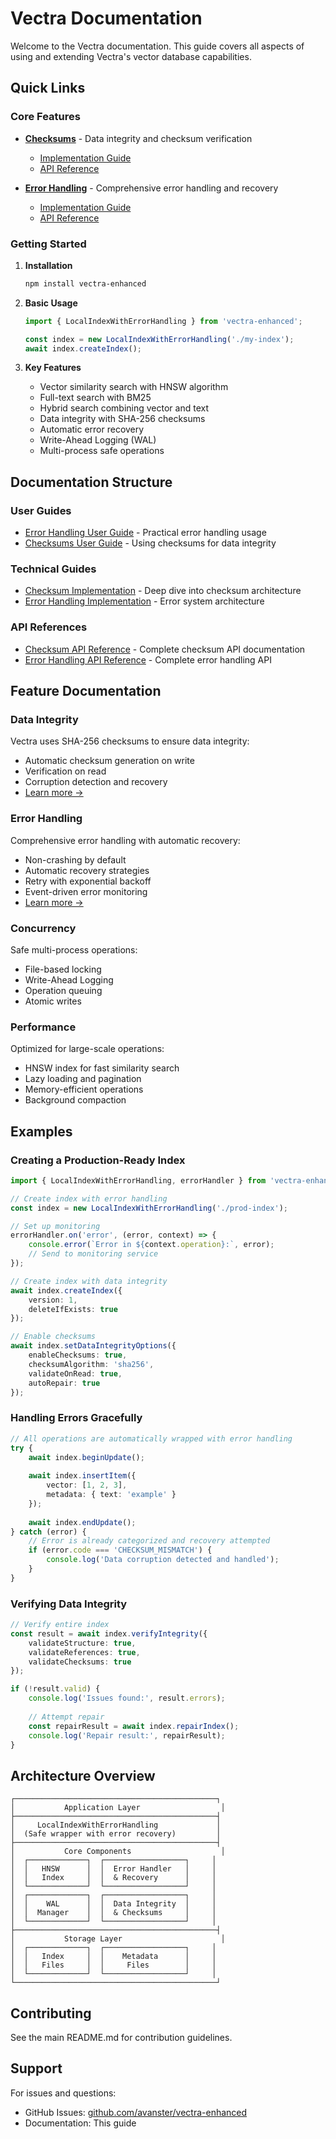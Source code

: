 # Vectra Documentation

Welcome to the Vectra documentation. This guide covers all aspects of using and extending Vectra's vector database capabilities.

## Quick Links

### Core Features

- **[Checksums](CHECKSUMS.md)** - Data integrity and checksum verification
  - [Implementation Guide](CHECKSUM_IMPLEMENTATION.md)
  - [API Reference](CHECKSUM_API_REFERENCE.md)

- **[Error Handling](ERROR_HANDLING.md)** - Comprehensive error handling and recovery
  - [Implementation Guide](ERROR_HANDLING_IMPLEMENTATION.md)
  - [API Reference](ERROR_HANDLING_API_REFERENCE.md)

### Getting Started

1. **Installation**
   ```bash
   npm install vectra-enhanced
   ```

2. **Basic Usage**
   ```typescript
   import { LocalIndexWithErrorHandling } from 'vectra-enhanced';
   
   const index = new LocalIndexWithErrorHandling('./my-index');
   await index.createIndex();
   ```

3. **Key Features**
   - Vector similarity search with HNSW algorithm
   - Full-text search with BM25
   - Hybrid search combining vector and text
   - Data integrity with SHA-256 checksums
   - Automatic error recovery
   - Write-Ahead Logging (WAL)
   - Multi-process safe operations

## Documentation Structure

### User Guides
- [Error Handling User Guide](ERROR_HANDLING.md) - Practical error handling usage
- [Checksums User Guide](CHECKSUMS.md) - Using checksums for data integrity

### Technical Guides
- [Checksum Implementation](CHECKSUM_IMPLEMENTATION.md) - Deep dive into checksum architecture
- [Error Handling Implementation](ERROR_HANDLING_IMPLEMENTATION.md) - Error system architecture

### API References
- [Checksum API Reference](CHECKSUM_API_REFERENCE.md) - Complete checksum API documentation
- [Error Handling API Reference](ERROR_HANDLING_API_REFERENCE.md) - Complete error handling API

## Feature Documentation

### Data Integrity
Vectra uses SHA-256 checksums to ensure data integrity:
- Automatic checksum generation on write
- Verification on read
- Corruption detection and recovery
- [Learn more →](CHECKSUMS.md)

### Error Handling
Comprehensive error handling with automatic recovery:
- Non-crashing by default
- Automatic recovery strategies
- Retry with exponential backoff
- Event-driven error monitoring
- [Learn more →](ERROR_HANDLING.md)

### Concurrency
Safe multi-process operations:
- File-based locking
- Write-Ahead Logging
- Operation queuing
- Atomic writes

### Performance
Optimized for large-scale operations:
- HNSW index for fast similarity search
- Lazy loading and pagination
- Memory-efficient operations
- Background compaction

## Examples

### Creating a Production-Ready Index

```typescript
import { LocalIndexWithErrorHandling, errorHandler } from 'vectra-enhanced';

// Create index with error handling
const index = new LocalIndexWithErrorHandling('./prod-index');

// Set up monitoring
errorHandler.on('error', (error, context) => {
    console.error(`Error in ${context.operation}:`, error);
    // Send to monitoring service
});

// Create index with data integrity
await index.createIndex({
    version: 1,
    deleteIfExists: true
});

// Enable checksums
await index.setDataIntegrityOptions({
    enableChecksums: true,
    checksumAlgorithm: 'sha256',
    validateOnRead: true,
    autoRepair: true
});
```

### Handling Errors Gracefully

```typescript
// All operations are automatically wrapped with error handling
try {
    await index.beginUpdate();
    
    await index.insertItem({
        vector: [1, 2, 3],
        metadata: { text: 'example' }
    });
    
    await index.endUpdate();
} catch (error) {
    // Error is already categorized and recovery attempted
    if (error.code === 'CHECKSUM_MISMATCH') {
        console.log('Data corruption detected and handled');
    }
}
```

### Verifying Data Integrity

```typescript
// Verify entire index
const result = await index.verifyIntegrity({
    validateStructure: true,
    validateReferences: true,
    validateChecksums: true
});

if (!result.valid) {
    console.log('Issues found:', result.errors);
    
    // Attempt repair
    const repairResult = await index.repairIndex();
    console.log('Repair result:', repairResult);
}
```

## Architecture Overview

```
┌─────────────────────────────────────────────┐
│           Application Layer                  │
├─────────────────────────────────────────────┤
│     LocalIndexWithErrorHandling             │
│  (Safe wrapper with error recovery)         │
├─────────────────────────────────────────────┤
│           Core Components                    │
│  ┌─────────────┐  ┌──────────────────┐     │
│  │   HNSW      │  │  Error Handler   │     │
│  │   Index     │  │  & Recovery      │     │
│  └─────────────┘  └──────────────────┘     │
│  ┌─────────────┐  ┌──────────────────┐     │
│  │    WAL      │  │  Data Integrity  │     │
│  │  Manager    │  │  & Checksums     │     │
│  └─────────────┘  └──────────────────┘     │
├─────────────────────────────────────────────┤
│           Storage Layer                      │
│  ┌─────────────┐  ┌──────────────────┐     │
│  │   Index     │  │    Metadata      │     │
│  │   Files     │  │     Files        │     │
│  └─────────────┘  └──────────────────┘     │
└─────────────────────────────────────────────┘
```

## Contributing

See the main README.md for contribution guidelines.

## Support

For issues and questions:
- GitHub Issues: [github.com/avanster/vectra-enhanced](https://github.com/anvanster/vectra-enhanced)
- Documentation: This guide